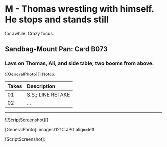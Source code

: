 # M - Thomas wrestling with himself. He stops and stands stillfor awhile. Crazy focus.

## Sandbag-Mount Pan: Card B073

### Lavs on Thomas, Ali, and side table; two booms from above.

![GeneralPhoto][]
Notes: 

| Takes | Description |
|:---|:----|
| 01 | S.S.; LINE RETAKE |
| 02 | ... |

----

![ScriptScreenshot][]


[GeneralPhoto]:  images/121C.JPG align=left

[ScriptScreenshot]: 